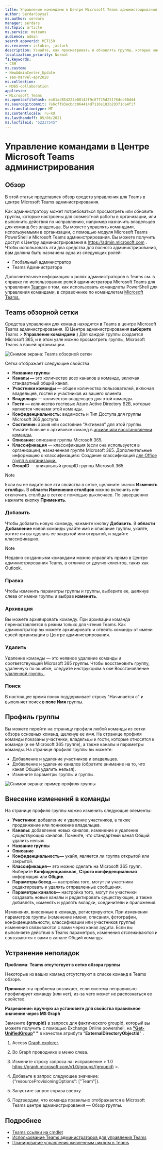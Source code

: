 ```yaml
---
title: Управление командами в Центре Microsoft Teams администрирования
author: SerdarSoysal
ms.author: serdars
manager: serdars
ms.topic: article
ms.service: msteams
audience: admin
search.appverid: MET150
ms.reviewer: islubin, jastark
description: Узнайте, как просматривать и обновлять группы, которые настроены для совместной работы в Microsoft Teams центре администрирования.
localization_priority: Normal
f1.keywords:
- CSH
ms.custom:
- NewAdminCenter_Update
- seo-marvel-apr2020
ms.collection:
- M365-collaboration
appliesto:
- Microsoft Teams
ms.openlocfilehash: ea81ad854224e08142f9c87725d25176dcc60d44
ms.sourcegitcommit: 7ebcff93ecbdc064414d7110e182b29371ca4f1f
ms.translationtype: MT
ms.contentlocale: ru-RU
ms.lasthandoff: 05/06/2021
ms.locfileid: "52237545"
---
```

<a name="manage-teams-in-the-microsoft-teams-admin-center"></a>Управление командами в Центре Microsoft Teams администрирования
==========================================

## <a name="overview"></a>Обзор

В этой статье представлен обзор средств управления для Teams в центре Microsoft Teams администрирования.

Как администратору может потребоваться просмотреть или обновить группы, которые настроены для совместной работы в организации, или выполнить действия по исправлению, например назначить владельцев для команд без владельца. Вы можете управлять командами, используемыми в организации, с помощью модуля Microsoft Teams PowerShell и Microsoft Teams администрирования. Вы можете получить доступ к Центру администрирования в <a href="https://go.microsoft.com/fwlink/p/?linkid=2024339" target="_blank">https://admin.microsoft.com</a> . Чтобы использовать эти два средства для полного администрирования, вам должна быть назначена одна из следующих ролей:

- Глобальный администратор
- Teams Администратора

Дополнительные информацию о ролях администраторов в Teams см. в справке по использованию ролей администратора Microsoft Teams для управления [Teams](using-admin-roles.md)и о том, как использовать командлеты PowerShell для управления командами, в справочнике по командлетам [Microsoft Teams.](/powershell/teams/?view=teams-ps)



## <a name="teams-overview-grid"></a>Teams обзорной сетки

Средства управления для команд находятся **в** Teams в центре Microsoft Teams администрирования. (В Центре администрирования **выберите** Teams  >  **Управление командами**.) Для каждой группы создается Microsoft 365, и в этом узле можно просмотреть группы, Microsoft Teams в вашей организации.

![Снимок экрана: Teams обзорной сетки](media/manage-teams-in-modern-portal-grid.png)  

Сетка отображает следующие свойства:

- **Название группы**
- **Каналы —** это количество всех каналов в команде, включая стандартный общий канал.
- **Участники команды** — общее количество пользователей, включая владельцев, гостей и участников из вашего клиента.
- **Владельцы** — количество владельцев для этой команды.
- **Гости —** количество гостевых Azure Active Directory B2B, которые являются членами этой команды.
- **Конфиденциальность:** видимость и Тип Доступа для группы Microsoft 365 доступа.
- **Состояние:** архив или состояние "Активная" для этой группы. Узнайте больше о архивовке команд в [архиве или восстановлении команды.](https://support.office.com/article/archive-or-restore-a-team-dc161cfd-b328-440f-974b-5da5bd98b5a7)
- **Описание:** описание группы Microsoft 365.
- **Классификация** — классификация (если она используется в организации), назначенная группе Microsoft 365. Дополнительные информацию о классификациях: Создание классификаций [для Office групп в организации.](/office365/enterprise/powershell/manage-office-365-groups-with-powershell#create-classifications-for-office-groups-in-your-organization)
- **GroupID** — уникальный groupID группы Microsoft 365.

> [!NOTE]
> Если вы не видите все эти свойства в сетке, щелкните значок **Изменить столбцы.** В **области Изменение столбцов** можно включить или отключить столбцы в сетке с помощью выключаев. По завершению нажмите кнопку **Применить**.

### <a name="add"></a>Добавить

Чтобы добавить новую команду, нажмите кнопку **Добавить**. В **области Добавление** новой команды укайте имя и описание группы, укайте, хотите ли вы сделать ее закрытой или открытой, и задайте классификацию.

> [!NOTE]
> Недавно созданными командами можно управлять прямо в Центре администрирования Teams, в отличие от других клиентов, таких как Outlook.

### <a name="edit"></a>Правка

Чтобы изменить параметры группы и группы, выберите ее, щелкнув слева от имени группы и выбрав **изменить**.

### <a name="archive"></a>Архивация

Вы можете архивировать команду. При архивации команда перенаставляется в режим только для чтения Teams. Как администратор вы можете архивировать и отвеять команды от имени своей организации в Центре администрирования. 

### <a name="delete"></a>Удалить

Удаление команды — это неявное удаление команды и соответствующей Microsoft 365 группы. Чтобы восстановить группу, удаленную по ошибке, следуйте инструкциям в оке Восстановление [удаленной группы.](/microsoft-365/admin/create-groups/restore-deleted-group)

### <a name="search"></a>Поиск

В настоящее время поиск поддерживает строку "Начинается с" и выполняет поиск **в поле Имя** группы.

## <a name="team-profile"></a>Профиль группы

Вы можете перейти на страницу профиля любой команды из сетки обзора основных команд, щелкнув ее имя. На странице профиля команды показаны участники, владельцы и гости, которые относятся к команде (и ее Microsoft 365 группе), а также каналы и параметры команды. На странице профиля группы вы можете:

- Добавление и удаление участников и владельцев.
- Добавление и удаление каналов (обратите внимание на то, что канал Общий удалить нельзя).
- Измените параметры группы и группы.
 
![Снимок экрана: пример профиля группы](media/manage-teams-in-modern-portal-team-profile-page.png)

## <a name="making-changes-to-teams"></a>Внесение изменений в команды

На странице профиля группы можно изменить следующие элементы:

- **Участники:** добавление и удаление участников, а также продвижение или понижение владельцев.
- **Каналы:** добавление новых каналов, изменение и удаление существующих каналов. Помните, что стандартный канал Общий удалить нельзя.
- **Название группы**
- **Описание**
- **Конфиденциальность—** укайл, является ли группа открытой или закрытой.
- **Классификация—** это можно сделать на Microsoft 365 групп. Выберите **Конфиденциальная,** **Строго конфиденциальная** информация или **Общие**.
- **Параметры бесед —** настройка того, могут ли участники редактировать и удалять отправленные сообщения.
- **Параметры каналов—** настройка того, могут ли участники создавать новые каналы и редактировать существующие, а также добавлять, изменять и удалять вкладки, соединители и приложения.

Изменения, внесенные в команду, регистрируются. При изменении параметров группы (изменение имени, описания, фотографии, конфиденциальности, классификации или участников группы) изменения связываются с вами через канал аудита. Если вы выполняете действия в Teams параметров, изменения отслеживаются и связываются с вами в канале Общий команды.

## <a name="troubleshooting"></a>Устранение неполадок

**Проблема: Teams отсутствует в сетке обзора группы**

Некоторые из ваших команд отсутствуют в списке команд в Teams обзоре.

**Причина:** эта проблема возникает, если система неправильно профилирует команду (или нет), из-за чего может не распознаться ее свойство.

**Разрешение: вручную за установите для свойства правильное значение через MS Graph**

Замените **{groupid}** в запросе для фактического groupId, который вы можете получить с помощью Exchange Online powershell, на **["Get-UnifiedGroup](/powershell/module/exchange/users-and-groups/get-unifiedgroup?view=exchange-ps)" "** в качестве атрибута "**ExternalDirectoryObjectId**" .

1. Access [Graph explorer](https://developer.microsoft.com/graph/graph-explorer).

2. Во Graph проводнике в меню слева.

3. Измените строку запроса на: исправление > 1.0 https://graph.microsoft.com/v1.0/groups/{groupid} >.

4. Добавьте в запрос следующее значение: {"resourceProvisioningOptions": ["Team"]}.

5. Запустите запрос справа вверху.

6. Подтвердим, что команда правильно отображается в Microsoft Teams центре администрирования — Обзор группы.

## <a name="learn-more"></a>Подробнее

- [Teams ссылки на cmdlet](/powershell/teams/?view=teams-ps)  
- [Использование Teams администраторов для управления Teams](using-admin-roles.md)
- [Планирование управления жизненным циклом в Teams](plan-teams-lifecycle.md)